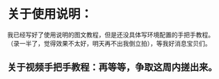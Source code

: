 关于使用说明：
===
我已经写好了使用说明的图文教程，但是还没具体写环境配置的手把手教程。<br>
（录一半了，觉得效果不太好，明天再不出我倒立拍），等我好消息宝贝们。

关于视频手把手教程：再等等，争取这周内搓出来。
---
